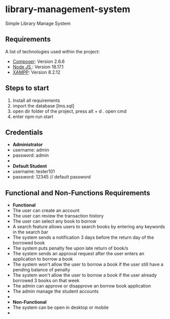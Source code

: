 # library-management-system
Simple Library Manage System

## Requirements
A list of technologies used within the project:
* [Composer](https://getcomposer.org/): Version 2.6.6
* [Node JS ](https://nodejs.org/en): Version 18.17.1
* [XAMPP](https://www.apachefriends.org/): Version 8.2.12
  
## Steps to start
1. Install all requirements
2. import the database [lms.sql]
3. open dir folder of the project, press alt + d . open cmd
4. enter npm run start


## Credentials
* **Administrator**
* username: admin
* password: admin
* 
* **Default Student**
* username: tester101
* password: 12345 // default password

## Functional and Non-Functions Requirements
* **Functional**
* The user can create an account
* The user can review the transaction history
* The user can select any book to borrow
* A search feature  allows users to search books by entering any keywords in the search bar
* The system sends a notification 3 days before the return day of the borrowed book
* The system puts penalty fee upon late return of book/s
* The system sends an approval request after the user enters an application to borrow a book
* The system won't allow the user to borrow a book if the user still have a pending balance of penalty
* The system won't allow the user to borrow a book if the user already borrowed 3 books on that week
* The admin can approve or disapprove an borrow book application
* The admin manage the student accounts
*
* **Non-Functional**
* The system can be open in desktop or mobile
* 



